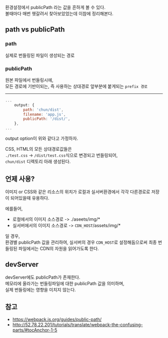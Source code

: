 환경설정에서 publicPath 라는 값을 흔하게 볼 수 있다.\
볼때마다 매번 헷갈려서 찾아보았었는데 이참에 정리해본다.

## path vs publicPath

### path

실제로 번들링된 파일이 생성되는 경로

### publicPath

원본 파일에서 번들링시에,\
모든 경로에 기반이되는, 즉 사용하는 상대경로 앞부분에 붙게되는 `prefix 경로`

---

```js
...
    output: {
        path: 'chun/dist',
        filename: 'app.js',
        publicPath: '/dist/',
    },
...
```

output option이 위와 같다고 가정하자.

CSS, HTML의 모든 상대경로값들은\
`./test.css` -> `/dist/test.css`식으로 변경되고 번들링되어,\
`chun/dist` 디렉토리 아래 생성된다.

## 언제 사용?

이미지 or CSS와 같은 리소스의 위치가 로컬과 실서버환경에서 각각 다른경로로 저장이 되어있을때 유용하다.

에를들어,

- 로컬에서의 이미지 소스경로 -> ./aseets/img/\*
- 실서버에서의 이미지 소스경로 -> `CDN_HOST`/assets/img/\*

일 경우,\
환경별 publicPath 값을 관리하여, 실서버의 경우 `CDN_HOST`로 설정해둠으로써 최종 번들링된 파일에서는 CDN의 자원을 읽어가도록 한다.

## devServer

devServer에도 publicPath가 존재한다.\
메모리에 올라가는 번들링파일에 대한 publicPath 값을 의미하며,\
실제 번들링에는 영향을 미치지 않는다.

## 참고

- https://webpack.js.org/guides/public-path/
- http://52.78.22.201/tutorials/translate/webpack-the-confusing-parts/#tocAnchor-1-5
